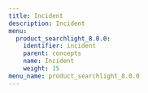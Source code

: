 ```yaml
---
title: Incident
description: Incident
menu:
  product_searchlight_8.0.0:
    identifier: incident
    parent: concepts
    name: Incident
    weight: 15
menu_name: product_searchlight_8.0.0
---
```


